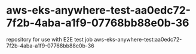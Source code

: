 # aws-eks-anywhere-test-aa0edc72-7f2b-4aba-a1f9-07768bb88e0b-36
repository for use with E2E test job aws-eks-anywhere-test:aa0edc72-7f2b-4aba-a1f9-07768bb88e0b-36
